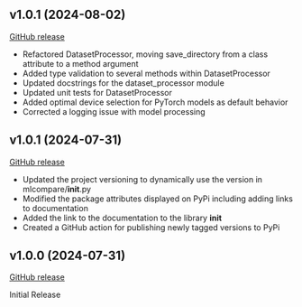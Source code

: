 ## v1.0.1 (2024-08-02)

[GitHub release](https://github.com/MitchMedeiros/MLCompare/tag/v1.1.0)

- Refactored DatasetProcessor, moving save_directory from a class attribute to a method argument
- Added type validation to several methods within DatasetProcessor
- Updated docstrings for the dataset_processor module
- Updated unit tests for DatasetProcessor
- Added optimal device selection for PyTorch models as default behavior
- Corrected a logging issue with model processing

## v1.0.1 (2024-07-31)

[GitHub release](https://github.com/MitchMedeiros/MLCompare/tag/v1.0.1)

- Updated the project versioning to dynamically use the version in mlcompare/__init__.py
- Modified the package attributes displayed on PyPi including adding links to documentation
- Added the link to the documentation to the library __init__
- Created a GitHub action for publishing newly tagged versions to PyPi

## v1.0.0 (2024-07-31)

[GitHub release](https://github.com/MitchMedeiros/MLCompare/tag/v1.0.0)

Initial Release
